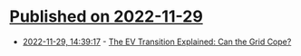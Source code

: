 # [Published on 2022-11-29](index.md)

* [2022-11-29, 14:39:17](https://news.ycombinator.com/item?id=33788118) - [The EV Transition Explained: Can the Grid Cope?](https://spectrum.ieee.org/the-ev-transition-explained-2658463709)
